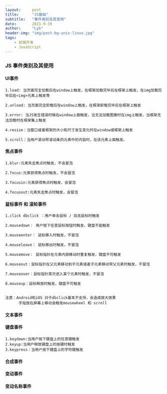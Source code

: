 ```yaml
---
layout:     post
title:      "JS基础"
subtitle:   "事件类别及其使用"
date:       2021-9-19
author:     "Lyb"
header-img: "img/post-bg-unix-linux.jpg"
tags:
    - 前端开发
    - JavaScript
---
```


### JS 事件类别及其使用


#### UI事件
````
1.load: 当页面完全加载后在window上触发，在框架加载完毕后在框架上触发，在img加载完毕后在<img>元素上触发等

2.unload: 当页面完全卸载后在window上触发，在框架卸载完毕后在框架上触发

3.error: 当JS发生错误时候在window上面触发，当无法加载图像时在img上触发，当框架无法加载时在框架集上触发

4.resize：当窗口或者框架的大小和尺寸发生变化时在window或框架上触发

5.scroll：当用户滚动带滚动条的元素中的内容时，在该元素上面触发。

````

#### 焦点事件
````
1.blur:元素失去焦点时触发，不会冒泡

2.focus:元素获得焦点时触发，不会冒泡

3.focusin:元素获得焦点时触发，会冒泡

4.focusout:元素失去焦点时触发，会冒泡
````
#### 鼠标事件 和 滚轮事件
````
1.click dbclick ：用户单击鼠标 / 双击鼠标时触发

2.mousedown： 用户按下任意鼠标按钮时触发，键盘不能触发

3.mouseenter： 鼠标移入时触发，不冒泡

4.mouseleave： 鼠标移出时触发，不冒泡

5.mousemove： 鼠标指针在元素内部移动时重复触发，键盘不可触发

6.mouseout：鼠标指针在父元素移动到子元素或者子元素移动带父元素时触发，不冒泡

7.mouseover：鼠标指针首次进入某个元素时触发，不冒泡

8.mouseup：鼠标释放时触发，键盘不可触发


注意：Android和iOS 对于dbclick基本不支持，会造成放大效果
      手指放在屏幕上移动会触发mousewheel 和 scroll
````
#### 文本事件
#### 键盘事件
````
1.keydown:当用户按下键盘上的任意键触发
2.keyup:当用户释放键盘上的按键时触发
3.keypress：当用户按下键盘上的字符键触发
````
#### 合成事件
#### 变动事件
#### 变动名称事件